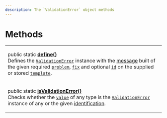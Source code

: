 ```yaml
---
description: The `ValidationError` object methods
---
```


# Methods

|                                                                                                                                                                                                                                                                                                                                                                                                                                                                                                                                                                                                                              |
| ---------------------------------------------------------------------------------------------------------------------------------------------------------------------------------------------------------------------------------------------------------------------------------------------------------------------------------------------------------------------------------------------------------------------------------------------------------------------------------------------------------------------------------------------------------------------------------------------------------------------------- |
| <p>public static <a href="static-define.md"><strong>define()</strong></a><strong></strong><br><strong></strong>Defines the <a href="broken-reference"><code>ValidationError</code></a> instance with the <a href="../../commonerror/accessors/get-message.md">message</a> built of the given required <a href="static-define.md#problem-string"><code>problem</code></a>, <a href="static-define.md#fix-string"><code>fix</code></a> and optional <a href="static-define.md#id-id"><code>id</code></a> on the supplied or stored <a href="static-define.md#template-validationerror.template"><code>template</code></a>.</p> |
| <p>public static <a href="static-isvalidationerror.md"><strong>isValidationError()</strong></a><strong></strong><br><strong></strong>Checks whether the <a href="static-isvalidationerror.md#value-any"><code>value</code></a> of any type is the <a href="broken-reference"><code>ValidationError</code></a> instance of any or the given <a href="static-isvalidationerror.md#id-id">identification</a>.</p>                                                                                                                                                                                                               |
